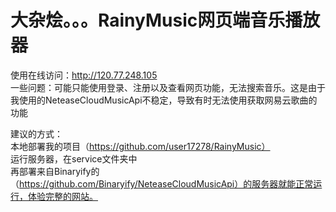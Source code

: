 # 大杂烩。。。RainyMusic网页端音乐播放器

使用在线访问：http://120.77.248.105  
一些问题：可能只能使用登录、注册以及查看网页功能，无法搜索音乐。这是由于我使用的NeteaseCloudMusicApi不稳定，导致有时无法使用获取网易云歌曲的功能  

建议的方式：  
本地部署我的项目（https://github.com/user17278/RainyMusic）  
运行服务器，在service文件夹中  
再部署来自Binaryify的（https://github.com/Binaryify/NeteaseCloudMusicApi）的服务器就能正常运行，体验完整的网站。  
